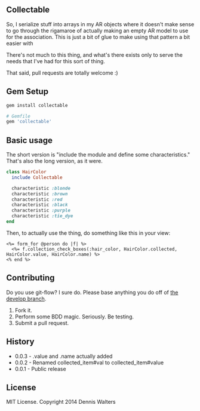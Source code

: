 ## Collectable ##

So, I serialize stuff into arrays in my AR objects where it doesn't make
sense to go through the rigamaroe of actually making an empty AR model
to use for the association. This is just a bit of glue to make using
that pattern a bit easier with 

There's not much to this thing, and what's there exists only to serve the
needs that I've had for this sort of thing.

That said, pull requests are totally welcome :)

## Gem Setup ##

```ruby
gem install collectable

# Gemfile
gem 'collectable'
```
## Basic usage ##

The short version is "include the module and define some characteristics."
That's also the long version, as it were.

```ruby
class HairColor
  include Collectable

  characteristic :blonde
  characteristic :brown
  characteristic :red
  characteristic :black
  characteristic :purple
  characteristic :tie_dye
end
```

Then, to actually use the thing, do something like this in your view:

```erb
<%= form_for @person do |f| %>
  <%= f.collection_check_boxes(:hair_color, HairColor.collected, HairColor.value, HairColor.name) %>
<% end %>
```

## Contributing ##

Do you use git-flow? I sure do. Please base anything you do off of
[the develop branch](https://github.com/ess/absolution/tree/develop).

1. Fork it.
2. Perform some BDD magic. Seriously. Be testing.
3. Submit a pull request.

## History ##

* 0.0.3 - .value and .name actually added
* 0.0.2 - Renamed collected_item#val to collected_item#value
* 0.0.1 - Public release

## License ##

MIT License. Copyright 2014 Dennis Walters
